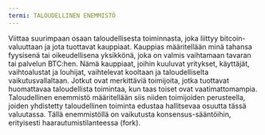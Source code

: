 ```yaml
---
termi: TALOUDELLINEN ENEMMISTÖ
---
```


Viittaa suurimpaan osaan taloudellisesta toiminnasta, joka liittyy bitcoin-valuuttaan ja jota tuottavat kauppiaat. Kauppias määritellään minä tahansa fyysisenä tai oikeudellisena yksikkönä, joka on valmis vaihtamaan tavaran tai palvelun BTC:hen. Nämä kauppiaat, joihin kuuluvat yritykset, käyttäjät, vaihtoalustat ja louhijat, vaihtelevat kooltaan ja taloudelliselta vaikutusvallaltaan. Jotkut ovat merkittäviä toimijoita, jotka tuottavat huomattavaa taloudellista toimintaa, kun taas toiset ovat vaatimattomampia. Taloudellinen enemmistö määritellään siis niiden toimijoiden perusteella, joiden yhdistetty taloudellinen toiminta edustaa hallitsevaa osuutta tässä valuutassa. Tällä enemmistöllä on vaikutusta konsensus-sääntöihin, erityisesti haarautumistilanteessa (fork).